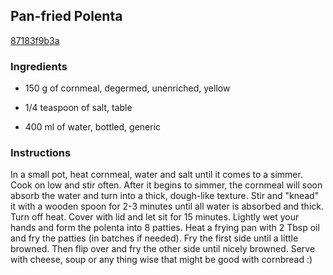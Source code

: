 ## Pan-fried Polenta

[87183f9b3a](https://cookpad.com/us/recipes/281723-pan-fried-polenta)

### Ingredients

 - 150 g of cornmeal, degermed, unenriched, yellow

 - 1/4 teaspoon of salt, table

 - 400 ml of water, bottled, generic

### Instructions

In a small pot, heat cornmeal, water and salt until it comes to a simmer. Cook on low and stir often. After it begins to simmer, the cornmeal will soon absorb the water and turn into a thick, dough-like texture. Stir and "knead" it with a wooden spoon for 2-3 minutes until all water is absorbed and thick. Turn off heat. Cover with lid and let sit for 15 minutes. Lightly wet your hands and form the polenta into 8 patties. Heat a frying pan with 2 Tbsp oil and fry the patties (in batches if needed). Fry the first side until a little browned. Then flip over and fry the other side until nicely browned. Serve with cheese, soup or any thing wise that might be good with cornbread :)